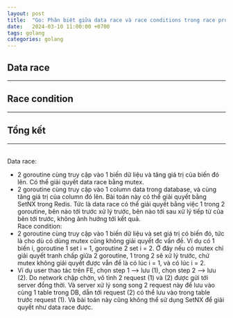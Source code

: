 ```yaml
---
layout: post
title:  "Go: Phân biệt giữa data race và race conditions trong race problem"
date:   2024-03-10 11:00:00 +0700
tags: golang
categories: golang
---
```


## **Data race**
---


## **Race condition**
---

## **Tổng kết**
---
\
Data race: 
* 2 goroutine cùng truy cập vào 1 biến dữ liệu và tăng giá trị của biến đó lên. Có thể giải quyết data race bằng mutex. 
* 2 goroutine cùng truy cập vào 1 column data trong database, và cùng tăng giá trị của column đó lên. Bài toán này có thể giải quyết bằng SetNX trong Redis. Tức là data race có thể giải quyết bằng việc 1 trong 2 goroutine, bên nào tới trước xử lý trước, bên nào tới sau xử lý tiếp từ của bên tới trước, không ảnh hưởng tới kết quả.
\
Race condition: 
* 2 goroutine cùng truy cập vào 1 biến dữ liệu và set giá trị có biến đó, tức là cho dù có dùng mutex cũng không giải quyết đc vấn đề. Ví dụ có 1 biến i, goroutine 1 set i = 1, goroutine 2 set i = 2. Ở đây nếu có mutex chỉ giải quyết tranh chấp giữa 2 goroutine, 1 trong 2 sẽ xử lý trước, chứ mutex không giải quyết được vẫn đề là có lúc i = 1, và có lúc i = 2.
* Ví dụ user thao tác trên FE, chọn step 1 --> lưu (1), chọn step 2 --> lưu (2). Do network chập chờn, vô tình 2 request (1) và (2) được gửi tới server đồng thời. Và server xử lý song song 2 request này để lưu vào cùng 1 table trong DB, dẫn tới request (2) có thể lưu vào trong table trước request (1). Và bài toán này cũng không thể sử dụng SetNX để giải quyết như data race được.